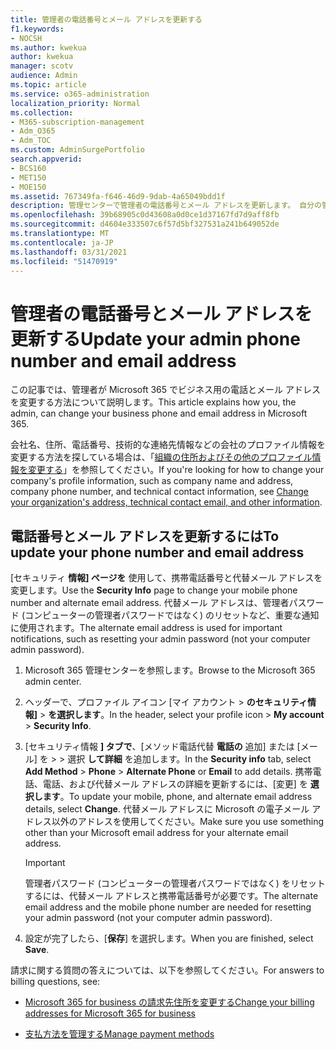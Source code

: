 ```yaml
---
title: 管理者の電話番号とメール アドレスを更新する
f1.keywords:
- NOCSH
ms.author: kwekua
author: kwekua
manager: scotv
audience: Admin
ms.topic: article
ms.service: o365-administration
localization_priority: Normal
ms.collection:
- M365-subscription-management
- Adm_O365
- Adm_TOC
ms.custom: AdminSurgePortfolio
search.appverid:
- BCS160
- MET150
- MOE150
ms.assetid: 767349fa-f646-46d9-9dab-4a65049bdd1f
description: 管理センターで管理者の電話番号とメール アドレスを更新します。 自分の管理者パスワードをリセットする場合は、この情報が必要です。
ms.openlocfilehash: 39b68905c0d43608a0d0ce1d37167fd7d9aff8fb
ms.sourcegitcommit: d4604e333507c6f57d5bf327531a241b649052de
ms.translationtype: MT
ms.contentlocale: ja-JP
ms.lasthandoff: 03/31/2021
ms.locfileid: "51470919"
---
```

# <a name="update-your-admin-phone-number-and-email-address"></a><span data-ttu-id="92218-104">管理者の電話番号とメール アドレスを更新する</span><span class="sxs-lookup"><span data-stu-id="92218-104">Update your admin phone number and email address</span></span>

<span data-ttu-id="92218-105">この記事では、管理者が Microsoft 365 でビジネス用の電話とメール アドレスを変更する方法について説明します。</span><span class="sxs-lookup"><span data-stu-id="92218-105">This article explains how you, the admin, can change your business phone and email address in Microsoft 365.</span></span>
  
<span data-ttu-id="92218-106">会社名、住所、電話番号、技術的な連絡先情報などの会社のプロファイル情報を変更する方法を探している場合は、「[組織の住所およびその他のプロファイル情報を変更する](change-address-contact-and-more.md)」を参照してください。</span><span class="sxs-lookup"><span data-stu-id="92218-106">If you're looking for how to change your company's profile information, such as company name and address, company phone number, and technical contact information, see [Change your organization's address, technical contact email, and other information](change-address-contact-and-more.md).</span></span>
  
## <a name="to-update-your-phone-number-and-email-address"></a><span data-ttu-id="92218-107">電話番号とメール アドレスを更新するには</span><span class="sxs-lookup"><span data-stu-id="92218-107">To update your phone number and email address</span></span>

<span data-ttu-id="92218-108">[セキュリティ **情報] ページを** 使用して、携帯電話番号と代替メール アドレスを変更します。</span><span class="sxs-lookup"><span data-stu-id="92218-108">Use the **Security Info** page to change your mobile phone number and alternate email address.</span></span> <span data-ttu-id="92218-109">代替メール アドレスは、管理者パスワード (コンピューターの管理者パスワードではなく) のリセットなど、重要な通知に使用されます。</span><span class="sxs-lookup"><span data-stu-id="92218-109">The alternate email address is used for important notifications, such as resetting your admin password (not your computer admin password).</span></span> 
  
1. <span data-ttu-id="92218-110">Microsoft 365 管理センターを参照します。</span><span class="sxs-lookup"><span data-stu-id="92218-110">Browse to the Microsoft 365 admin center.</span></span>

2. <span data-ttu-id="92218-111">ヘッダーで、プロファイル アイコン [マイ アカウント \> **のセキュリティ情報]** \> **を選択します**。</span><span class="sxs-lookup"><span data-stu-id="92218-111">In the header, select your profile icon \> **My account** \> **Security Info**.</span></span>

3. <span data-ttu-id="92218-112">[セキュリティ情報 **] タブで**、[メソッド電話代替 **電話の** 追加] または [メール] を \>  \> 選択 **して詳細** を追加します。</span><span class="sxs-lookup"><span data-stu-id="92218-112">In the **Security info** tab, select **Add Method** \> **Phone** \> **Alternate Phone** or **Email** to add details.</span></span> <span data-ttu-id="92218-113">携帯電話、電話、および代替メール アドレスの詳細を更新するには、[変更] を **選択します**。</span><span class="sxs-lookup"><span data-stu-id="92218-113">To update your mobile, phone, and alternate email address details, select **Change**.</span></span> <span data-ttu-id="92218-114">代替メール アドレスに Microsoft の電子メール アドレス以外のアドレスを使用してください。</span><span class="sxs-lookup"><span data-stu-id="92218-114">Make sure you use something other than your Microsoft email address for your alternate email address.</span></span>

    > [!IMPORTANT]
    > <span data-ttu-id="92218-115">管理者パスワード (コンピューターの管理者パスワードではなく) をリセットするには、代替メール アドレスと携帯電話番号が必要です。</span><span class="sxs-lookup"><span data-stu-id="92218-115">The alternate email address and the mobile phone number are needed for resetting your admin password (not your computer admin password).</span></span>

4. <span data-ttu-id="92218-116">設定が完了したら、[**保存**] を選択します。</span><span class="sxs-lookup"><span data-stu-id="92218-116">When you are finished, select **Save**.</span></span>
  
<span data-ttu-id="92218-117">請求に関する質問の答えについては、以下を参照してください。</span><span class="sxs-lookup"><span data-stu-id="92218-117">For answers to billing questions, see:</span></span>
  
- [<span data-ttu-id="92218-118">Microsoft 365 for business の請求先住所を変更する</span><span class="sxs-lookup"><span data-stu-id="92218-118">Change your billing addresses for Microsoft 365 for business</span></span>](../../commerce/billing-and-payments/change-your-billing-addresses.md)

- [<span data-ttu-id="92218-119">支払方法を管理する</span><span class="sxs-lookup"><span data-stu-id="92218-119">Manage payment methods</span></span>](../../commerce/billing-and-payments/manage-payment-methods.md)
